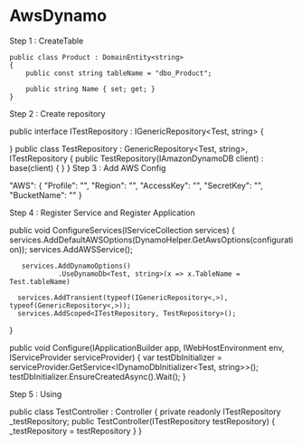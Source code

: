 # AwsDynamo

Step 1 : CreateTable

```
public class Product : DomainEntity<string>
{
    public const string tableName = "dbo_Product";

    public string Name { set; get; }
}

```

Step 2 : Create repository

public interface ITestRepository : IGenericRepository<Test, string>
 {

 }
public class TestRepository : GenericRepository<Test, string>, ITestRepository
{
  public TestRepository(IAmazonDynamoDB client) : base(client)
  {
  }
}
Step 3 : Add AWS Config

 "AWS": {
    "Profile": "",
    "Region": "",
    "AccessKey": "",
    "SecretKey": "",
    "BucketName": ""
  }

Step 4 : Register Service and Register Application

 public void ConfigureServices(IServiceCollection services)
 {
      services.AddDefaultAWSOptions(DynamoHelper.GetAwsOptions(configuration));
      services.AddAWSService<IAmazonDynamoDB>();

       services.AddDynamoOptions()
                .UseDynamoDb<Test, string>(x => x.TableName = Test.tableName)

      services.AddTransient(typeof(IGenericRepository<,>), typeof(GenericRepository<,>));
      services.AddScoped<ITestRepository, TestRepository>();
 }


 public void Configure(IApplicationBuilder app, IWebHostEnvironment env, IServiceProvider serviceProvider)
{
      var testDbInitializer = serviceProvider.GetService<IDynamoDbInitializer<Test, string>>();
      testDbInitializer.EnsureCreatedAsync().Wait();
}

Step 5 : Using 

public class TestController : Controller
{
     private readonly ITestRepository _testRepository;
     public TestController(ITestRepository testRepository)
     {
         _testRepository = testRepository
     }
}
